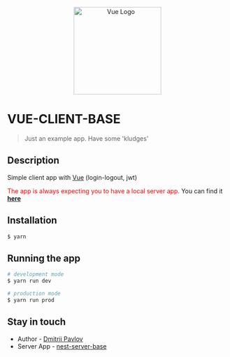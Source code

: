 <p align="center">
  <a href="https://vuejs.org/" target="blank"><img src="https://vuejs.org/logo.svg" width="200" alt="Vue Logo" /></a>
</p>

# VUE-CLIENT-BASE
> Just an example app. Have some 'kludges'

## Description

Simple client app with [Vue](https://vuejs.org/) (login-logout, jwt)

<font color='#ff0000'>The app is always expecting you to have a local server app.</font> You can find it **[here](https://github.com/dmrompav/nest-server-base)**

## Installation

```bash
$ yarn
```

## Running the app

```bash
# development mode
$ yarn run dev

# production mode
$ yarn run prod
```

## Stay in touch

- Author - [Dmitrii Pavlov](https://github.com/dmrompav)
- Server App - [nest-server-base](https://github.com/dmrompav/nest-server-base)
